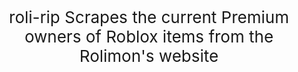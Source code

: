 <p style="font-size: 26px" align="center">roli-rip
Scrapes the current Premium owners of Roblox items from the Rolimon's website
</p>
